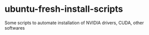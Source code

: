 # ubuntu-fresh-install-scripts
Some scripts to automate installation of NVIDIA drivers, CUDA, other softwares
